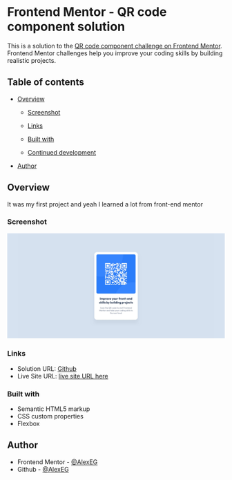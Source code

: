 # Frontend Mentor - QR code component solution

This is a solution to the [QR code component challenge on Frontend Mentor](https://www.frontendmentor.io/challenges/qr-code-component-iux_sIO_H). Frontend Mentor challenges help you improve your coding skills by building realistic projects.

## Table of contents

- [Overview](#overview)

  - [Screenshot](#screenshot)
  - [Links](#links)

  - [Built with](#built-with)
  - [Continued development](#continued-development)

- [Author](#author)

## Overview

It was my first project and yeah I learned a lot from front-end mentor

### Screenshot

![Alt text](./assets/Screenshots/Screenshot%202022-12-06%20at%2013-14-23%20Frontend%20Mentor%20QR%20code%20component.png)

### Links

- Solution URL: [Github](https://github.com/AlexEG/qr-code-component)
- Live Site URL: [live site URL here](https://alexeg.github.io/qr-code-component/)

### Built with

- Semantic HTML5 markup
- CSS custom properties
- Flexbox

## Author

- Frontend Mentor - [@AlexEG](https://www.frontendmentor.io/profile/AlexEG)
- Github - [@AlexEG](https://github.com/AlexEG)

